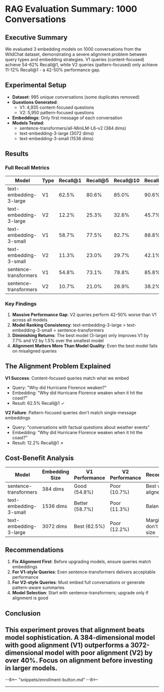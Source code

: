# RAG Evaluation Summary: 1000 Conversations

## Executive Summary

We evaluated 3 embedding models on 1000 conversations from the WildChat dataset, demonstrating a severe alignment problem between query types and embedding strategies. V1 queries (content-focused) achieve 54-62% Recall@1, while V2 queries (pattern-focused) only achieve 11-12% Recall@1 - a 42-50% performance gap.

## Experimental Setup

- **Dataset**: 995 unique conversations (some duplicates removed)
- **Questions Generated**:
  - V1: 4,935 content-focused questions
  - V2: 5,950 pattern-focused questions
- **Embeddings**: Only first message of each conversation
- **Models Tested**:
  - sentence-transformers/all-MiniLM-L6-v2 (384 dims)
  - text-embedding-3-large (3072 dims)
  - text-embedding-3-small (1536 dims)

## Results

### Full Recall Metrics

| Model                  | Type | Recall@1 | Recall@5 | Recall@10 | Recall@30 |
| ---------------------- | ---- | -------- | -------- | --------- | --------- |
| text-embedding-3-large | V1   | 62.5%    | 80.6%    | 85.0%     | 90.6%     |
| text-embedding-3-large | V2   | 12.2%    | 25.3%    | 32.6%     | 45.7%     |
| text-embedding-3-small | V1   | 58.7%    | 77.5%    | 82.7%     | 88.8%     |
| text-embedding-3-small | V2   | 11.3%    | 23.0%    | 29.7%     | 42.1%     |
| sentence-transformers  | V1   | 54.8%    | 73.1%    | 78.8%     | 85.8%     |
| sentence-transformers  | V2   | 10.7%    | 21.0%    | 26.9%     | 38.2%     |

### Key Findings

1. **Massive Performance Gap**: V2 queries perform 42-50% worse than V1 across all models
2. **Model Ranking Consistency**: text-embedding-3-large > text-embedding-3-small > sentence-transformers
3. **Diminishing Returns**: The best model (3-large) only improves V1 by 7.7% and V2 by 1.5% over the smallest model
4. **Alignment Matters More Than Model Quality**: Even the best model fails on misaligned queries

## The Alignment Problem Explained

**V1 Success**: Content-focused queries match what we embed

- Query: "Why did Hurricane Florence weaken?"
- Embedding: "Why did Hurricane Florence weaken when it hit the coast?"
- Result: 62.5% Recall@1 ✓

**V2 Failure**: Pattern-focused queries don't match single-message embeddings

- Query: "conversations with factual questions about weather events"
- Embedding: "Why did Hurricane Florence weaken when it hit the coast?"
- Result: 12.2% Recall@1 ✗

## Cost-Benefit Analysis

| Model                  | Embedding Size | V1 Performance | V2 Performance | Recommendation                       |
| ---------------------- | -------------- | -------------- | -------------- | ------------------------------------ |
| sentence-transformers  | 384 dims       | Good (54.8%)   | Poor (10.7%)   | Best value for aligned queries       |
| text-embedding-3-small | 1536 dims      | Better (58.7%) | Poor (11.3%)   | Balanced choice                      |
| text-embedding-3-large | 3072 dims      | Best (62.5%)   | Poor (12.2%)   | Marginal gains don't justify 8x size |

## Recommendations

1. **Fix Alignment First**: Before upgrading models, ensure queries match embeddings
2. **For V1-style Queries**: Even sentence-transformers delivers acceptable performance
3. **For V2-style Queries**: Must embed full conversations or generate pattern-aware summaries
4. **Model Selection**: Start with sentence-transformers; upgrade only if alignment is good

## Conclusion

## This experiment proves that **alignment beats model sophistication**. A 384-dimensional model with good alignment (V1) outperforms a 3072-dimensional model with poor alignment (V2) by over 40%. Focus on alignment before investing in larger models.

--8<--
  "snippets/enrollment-button.md"
--8<--

---

